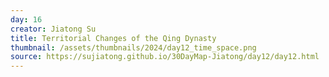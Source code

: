 ```yaml
---
day: 16
creator: Jiatong Su
title: Territorial Changes of the Qing Dynasty
thumbnail: /assets/thumbnails/2024/day12_time_space.png
source: https://sujiatong.github.io/30DayMap-Jiatong/day12/day12.html
---
```




